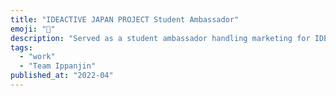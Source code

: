 ```yaml
---
title: "IDEACTIVE JAPAN PROJECT Student Ambassador"
emoji: "💼"
description: "Served as a student ambassador handling marketing for IDEACTIVE JAPAN PROJECT, a business contest organized by five companies: Microsoft, SoftBank, Meta, VISITS, and IOT Business Co-creation Lab. Organized events including IDEA CREATION WORKSHOP, a hackathon for elementary school students using Minecraft."
tags:
  - "work"
  - "Team Ippanjin"
published_at: "2022-04"
---
```

